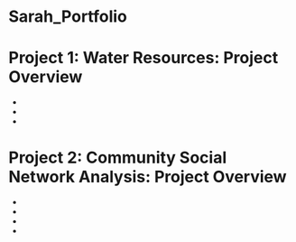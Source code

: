 # Sarah_Portfolio

# Project 1: Water Resources: Project Overview 
* 
*
*




# Project 2: Community Social Network Analysis: Project Overview
*
*
*
*


